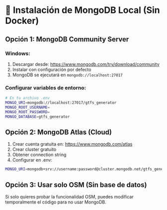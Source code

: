 # 🍃 Instalación de MongoDB Local (Sin Docker)

## Opción 1: MongoDB Community Server

### Windows:
1. Descargar desde: https://www.mongodb.com/try/download/community
2. Instalar con configuración por defecto
3. MongoDB se ejecutará en `mongodb://localhost:27017`

### Configurar variables de entorno:
```bash
# En tu archivo .env
MONGO_URI=mongodb://localhost:27017/gtfs_generator
MONGO_ROOT_USERNAME=
MONGO_ROOT_PASSWORD=
MONGO_DATABASE=gtfs_generator
```

## Opción 2: MongoDB Atlas (Cloud)

1. Crear cuenta gratuita en: https://www.mongodb.com/atlas
2. Crear cluster gratuito
3. Obtener connection string
4. Configurar en .env:
```bash
MONGO_URI=mongodb+srv://username:password@cluster.mongodb.net/gtfs_generator
```

## Opción 3: Usar solo OSM (Sin base de datos)

Si solo quieres probar la funcionalidad OSM, puedes modificar temporalmente el código para no usar MongoDB.
